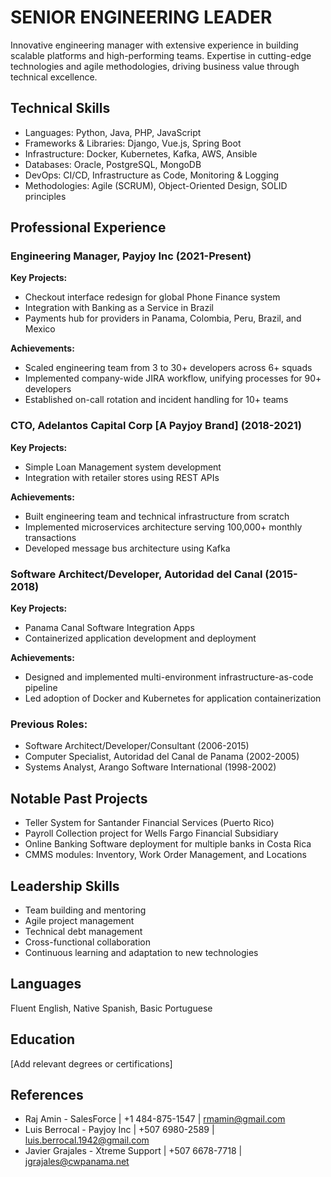 # SENIOR ENGINEERING LEADER

Innovative engineering manager with extensive experience in building scalable platforms and high-performing teams. Expertise in cutting-edge technologies and agile methodologies, driving business value through technical excellence.

## Technical Skills

- Languages: Python, Java, PHP, JavaScript
- Frameworks & Libraries: Django, Vue.js, Spring Boot
- Infrastructure: Docker, Kubernetes, Kafka, AWS, Ansible
- Databases: Oracle, PostgreSQL, MongoDB
- DevOps: CI/CD, Infrastructure as Code, Monitoring & Logging
- Methodologies: Agile (SCRUM), Object-Oriented Design, SOLID principles

## Professional Experience

### Engineering Manager, Payjoy Inc (2021-Present)
**Key Projects:**
- Checkout interface redesign for global Phone Finance system
- Integration with Banking as a Service in Brazil
- Payments hub for providers in Panama, Colombia, Peru, Brazil, and Mexico

**Achievements:**
- Scaled engineering team from 3 to 30+ developers across 6+ squads
- Implemented company-wide JIRA workflow, unifying processes for 90+ developers
- Established on-call rotation and incident handling for 10+ teams

### CTO, Adelantos Capital Corp [A Payjoy Brand] (2018-2021)
**Key Projects:**
- Simple Loan Management system development
- Integration with retailer stores using REST APIs

**Achievements:**
- Built engineering team and technical infrastructure from scratch
- Implemented microservices architecture serving 100,000+ monthly transactions
- Developed message bus architecture using Kafka

### Software Architect/Developer, Autoridad del Canal (2015-2018)
**Key Projects:**
- Panama Canal Software Integration Apps
- Containerized application development and deployment

**Achievements:**
- Designed and implemented multi-environment infrastructure-as-code pipeline
- Led adoption of Docker and Kubernetes for application containerization

### Previous Roles:
- Software Architect/Developer/Consultant (2006-2015)
- Computer Specialist, Autoridad del Canal de Panama (2002-2005)
- Systems Analyst, Arango Software International (1998-2002)

## Notable Past Projects

- Teller System for Santander Financial Services (Puerto Rico)
- Payroll Collection project for Wells Fargo Financial Subsidiary
- Online Banking Software deployment for multiple banks in Costa Rica
- CMMS modules: Inventory, Work Order Management, and Locations

## Leadership Skills

- Team building and mentoring
- Agile project management
- Technical debt management
- Cross-functional collaboration
- Continuous learning and adaptation to new technologies

## Languages

Fluent English, Native Spanish, Basic Portuguese

## Education

[Add relevant degrees or certifications]

## References

- Raj Amin - SalesForce | +1 484-875-1547 | rmamin@gmail.com
- Luis Berrocal - Payjoy Inc | +507 6980-2589 | luis.berrocal.1942@gmail.com
- Javier Grajales - Xtreme Support | +507 6678-7718 | jgrajales@cwpanama.net
